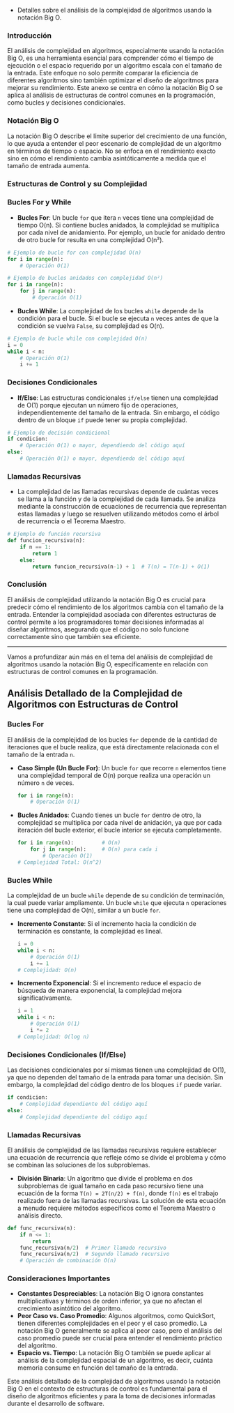 - Detalles sobre el análisis de la complejidad de algoritmos usando la notación Big O.

### **Introducción**

El análisis de complejidad en algoritmos, especialmente usando la notación Big O, es una herramienta esencial para comprender cómo el tiempo de ejecución o el espacio requerido por un algoritmo escala con el tamaño de la entrada. Este enfoque no solo permite comparar la eficiencia de diferentes algoritmos sino también optimizar el diseño de algoritmos para mejorar su rendimiento. Este anexo se centra en cómo la notación Big O se aplica al análisis de estructuras de control comunes en la programación, como bucles y decisiones condicionales.

### **Notación Big O**

La notación Big O describe el límite superior del crecimiento de una función, lo que ayuda a entender el peor escenario de complejidad de un algoritmo en términos de tiempo o espacio. No se enfoca en el rendimiento exacto sino en cómo el rendimiento cambia asintóticamente a medida que el tamaño de entrada aumenta.

### **Estructuras de Control y su Complejidad**

### **Bucles For y While**

- **Bucles For**: Un bucle `for` que itera `n` veces tiene una complejidad de tiempo O(n). Si contiene bucles anidados, la complejidad se multiplica por cada nivel de anidamiento. Por ejemplo, un bucle for anidado dentro de otro bucle for resulta en una complejidad O(n²).

```python
# Ejemplo de bucle for con complejidad O(n)
for i in range(n):
    # Operación O(1)

# Ejemplo de bucles anidados con complejidad O(n²)
for i in range(n):
    for j in range(n):
        # Operación O(1)
```

- **Bucles While**: La complejidad de los bucles `while` depende de la condición para el bucle. Si el bucle se ejecuta `n` veces antes de que la condición se vuelva `False`, su complejidad es O(n).

```python
# Ejemplo de bucle while con complejidad O(n)
i = 0
while i < n:
    # Operación O(1)
    i += 1
```

### **Decisiones Condicionales**

- **If/Else**: Las estructuras condicionales `if/else` tienen una complejidad de O(1) porque ejecutan un número fijo de operaciones, independientemente del tamaño de la entrada. Sin embargo, el código dentro de un bloque `if` puede tener su propia complejidad.

```python
# Ejemplo de decisión condicional
if condicion:
    # Operación O(1) o mayor, dependiendo del código aquí
else:
    # Operación O(1) o mayor, dependiendo del código aquí
```

### **Llamadas Recursivas**

- La complejidad de las llamadas recursivas depende de cuántas veces se llama a la función y de la complejidad de cada llamada. Se analiza mediante la construcción de ecuaciones de recurrencia que representan estas llamadas y luego se resuelven utilizando métodos como el árbol de recurrencia o el Teorema Maestro.

```python
# Ejemplo de función recursiva
def funcion_recursiva(n):
    if n == 1:
        return 1
    else:
        return funcion_recursiva(n-1) + 1  # T(n) = T(n-1) + O(1)
```

### **Conclusión**

El análisis de complejidad utilizando la notación Big O es crucial para predecir cómo el rendimiento de los algoritmos cambia con el tamaño de la entrada. Entender la complejidad asociada con diferentes estructuras de control permite a los programadores tomar decisiones informadas al diseñar algoritmos, asegurando que el código no solo funcione correctamente sino que también sea eficiente.

---

Vamos a profundizar aún más en el tema del análisis de complejidad de algoritmos usando la notación Big O, específicamente en relación con estructuras de control comunes en la programación.

## **Análisis Detallado de la Complejidad de Algoritmos con Estructuras de Control**

### **Bucles For**

El análisis de la complejidad de los bucles `for` depende de la cantidad de iteraciones que el bucle realiza, que está directamente relacionada con el tamaño de la entrada `n`.

- **Caso Simple (Un Bucle For)**: Un bucle `for` que recorre `n` elementos tiene una complejidad temporal de O(n) porque realiza una operación un número `n` de veces.
    
    ```python
    for i in range(n):
        # Operación O(1)
    ```
    
- **Bucles Anidados**: Cuando tienes un bucle `for` dentro de otro, la complejidad se multiplica por cada nivel de anidación, ya que por cada iteración del bucle exterior, el bucle interior se ejecuta completamente.
    
    ```python
    for i in range(n):         # O(n)
        for j in range(n):     # O(n) para cada i
            # Operación O(1)
    # Complejidad Total: O(n^2)
    ```
    

### **Bucles While**

La complejidad de un bucle `while` depende de su condición de terminación, la cual puede variar ampliamente. Un bucle `while` que ejecuta `n` operaciones tiene una complejidad de O(n), similar a un bucle `for`.

- **Incremento Constante**: Si el incremento hacia la condición de terminación es constante, la complejidad es lineal.
    
    ```python
    i = 0
    while i < n:
        # Operación O(1)
        i += 1
    # Complejidad: O(n)
    ```
    
- **Incremento Exponencial**: Si el incremento reduce el espacio de búsqueda de manera exponencial, la complejidad mejora significativamente.
    
    ```python
    i = 1
    while i < n:
        # Operación O(1)
        i *= 2
    # Complejidad: O(log n)
    ```
    

### **Decisiones Condicionales (If/Else)**

Las decisiones condicionales por sí mismas tienen una complejidad de O(1), ya que no dependen del tamaño de la entrada para tomar una decisión. Sin embargo, la complejidad del código dentro de los bloques `if` puede variar.

```python
if condicion:
    # Complejidad dependiente del código aquí
else:
    # Complejidad dependiente del código aquí
```

### **Llamadas Recursivas**

El análisis de complejidad de las llamadas recursivas requiere establecer una ecuación de recurrencia que refleje cómo se divide el problema y cómo se combinan las soluciones de los subproblemas.

- **División Binaria**: Un algoritmo que divide el problema en dos subproblemas de igual tamaño en cada paso recursivo tiene una ecuación de la forma `T(n) = 2T(n/2) + f(n)`, donde `f(n)` es el trabajo realizado fuera de las llamadas recursivas. La solución de esta ecuación a menudo requiere métodos específicos como el Teorema Maestro o análisis directo.

```python
def func_recursiva(n):
    if n <= 1:
        return
    func_recursiva(n/2)  # Primer llamado recursivo
    func_recursiva(n/2)  # Segundo llamado recursivo
    # Operación de combinación O(n)
```

### **Consideraciones Importantes**

- **Constantes Despreciables**: La notación Big O ignora constantes multiplicativas y términos de orden inferior, ya que no afectan el crecimiento asintótico del algoritmo.
- **Peor Caso vs. Caso Promedio**: Algunos algoritmos, como QuickSort, tienen diferentes complejidades en el peor y el caso promedio. La notación Big O generalmente se aplica al peor caso, pero el análisis del caso promedio puede ser crucial para entender el rendimiento práctico del algoritmo.
- **Espacio vs. Tiempo**: La notación Big O también se puede aplicar al análisis de la complejidad espacial de un algoritmo, es decir, cuánta memoria consume en función del tamaño de la entrada.

Este análisis detallado de la complejidad de algoritmos usando la notación Big O en el contexto de estructuras de control es fundamental para el diseño de algoritmos eficientes y para la toma de decisiones informadas durante el desarrollo de software.